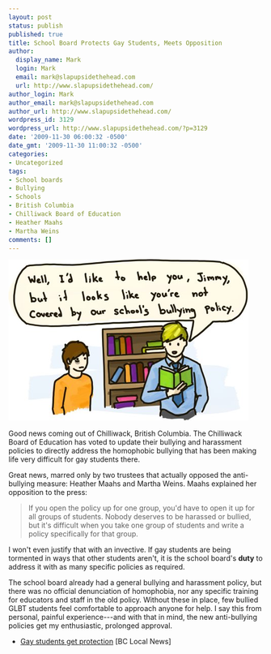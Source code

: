 ```yaml
---
layout: post
status: publish
published: true
title: School Board Protects Gay Students, Meets Opposition
author:
  display_name: Mark
  login: Mark
  email: mark@slapupsidethehead.com
  url: http://www.slapupsidethehead.com/
author_login: Mark
author_email: mark@slapupsidethehead.com
author_url: http://www.slapupsidethehead.com/
wordpress_id: 3129
wordpress_url: http://www.slapupsidethehead.com/?p=3129
date: '2009-11-30 06:00:32 -0500'
date_gmt: '2009-11-30 11:00:32 -0500'
categories:
- Uncategorized
tags:
- School boards
- Bullying
- Schools
- British Columbia
- Chilliwack Board of Education
- Heather Maahs
- Martha Weins
comments: []
---
```

![Life before the policy update was rough](/wp-content/media/2009/11/bullying-policy.jpg "Life before the policy update was rough")

Good news coming out of Chilliwack, British Columbia. The Chilliwack Board of Education has voted to update their bullying and harassment policies to directly address the homophobic bullying that has been making life very difficult for gay students there.

Great news, marred only by two trustees that actually opposed the anti-bullying measure: Heather Maahs and Martha Weins.  Maahs explained her opposition to the press:

> If you open the policy up for one group, you'd have to open it up for all groups of students. Nobody deserves to be harassed or bullied, but it's difficult when you take one group of students and write a policy specifically for that group.

I won't even justify that with an invective. If gay students are being tormented in ways that other students aren't, it is the school board's **duty** to address it with as many specific policies as required.

The school board already had a general bullying and harassment policy, but there was no official denunciation of homophobia, nor any specific training for educators and staff in the old policy. Without these in place, few bullied GLBT students feel comfortable to approach anyone for help. I say this from personal, painful experience---and with that in mind, the new anti-bullying policies get my enthusiastic, prolonged approval.

- [Gay students get protection](http://www.bclocalnews.com/news/74838592.html) [BC Local News]
